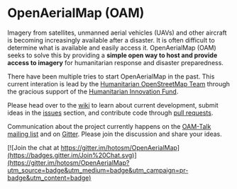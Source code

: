 OpenAerialMap (OAM)
===

Imagery from satellites, unmanned aerial vehicles (UAVs) and other aircraft is becoming increasingly available after a disaster. It is often difficult to determine what is available and easily access it. OpenAerialMap (OAM) seeks to solve this by providing a **simple open way to host and provide access to imagery** for humanitarian response and disaster preparedness.

There have been multiple tries to start OpenAerialMap in the past. This current interation is lead by the [Humanitarian OpenStreetMap Team](http://hot.openstreetmap.org) through the gracious support of the [Humanitarian Innovation Fund](http://www.humanitarianinnovation.org/large-project/OpenAerialMap).

Please head over to the [wiki](https://github.com/hotosm/OpenAerialMap/wiki) to learn about current development, submit ideas in the [issues](https://github.com/hotosm/OpenAerialMap/issues) section, and contribute code through [pull requests](https://github.com/hotosm/OpenAerialMap/pulls).

Communication about the project currently happens on the [OAM-Talk mailing list](https://groups.google.com/a/hotosm.org/forum/#!forum/openaerialmap) and on [Gitter](https://gitter.im/hotosm/OpenAerialMap?). Please join the discussion and share your ideas.  

[![Join the chat at https://gitter.im/hotosm/OpenAerialMap](https://badges.gitter.im/Join%20Chat.svg)](https://gitter.im/hotosm/OpenAerialMap?utm_source=badge&utm_medium=badge&utm_campaign=pr-badge&utm_content=badge)  
